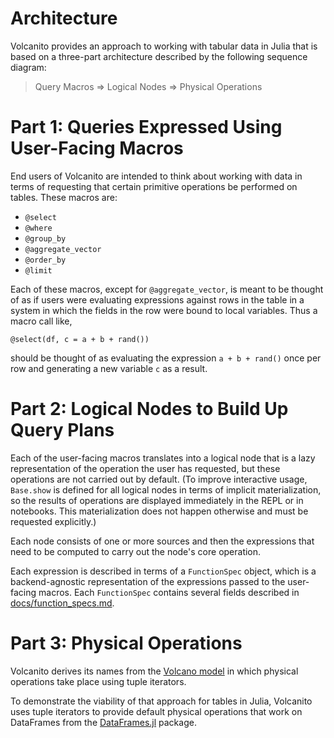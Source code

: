 # Architecture

Volcanito provides an approach to working with tabular data in Julia that is
based on a three-part architecture described by the following sequence diagram:

> Query Macros => Logical Nodes => Physical Operations

# Part 1: Queries Expressed Using User-Facing Macros

End users of Volcanito are intended to think about working with data in terms
of requesting that certain primitive operations be performed on tables. These
macros are:

* `@select`
* `@where`
* `@group_by`
* `@aggregate_vector`
* `@order_by`
* `@limit`

Each of these macros, except for `@aggregate_vector`, is meant to be thought of
as if users were evaluating expressions against rows in the table in a system in
which the fields in the row were bound to local variables. Thus a macro call
like,

```
@select(df, c = a + b + rand())
```

should be thought of as evaluating the expression `a + b + rand()` once per
row and generating a new variable `c` as a result.

# Part 2: Logical Nodes to Build Up Query Plans

Each of the user-facing macros translates into a logical node that is a lazy
representation of the operation the user has requested, but these operations
are not carried out by default. (To improve interactive usage, `Base.show` is
defined for all logical nodes in terms of implicit materialization, so the
results of operations are displayed immediately in the REPL or in notebooks.
This materialization does not happen otherwise and must be requested
explicitly.)

Each node consists of one or more sources and then the expressions that need
to be computed to carry out the node's core operation.

Each expression is described in terms of a `FunctionSpec` object, which is a
backend-agnostic representation of the expressions passed to the user-facing
macros. Each `FunctionSpec` contains several fields described in
[docs/function_specs.md](https://github.com/johnmyleswhite/Volcanito.jl/blob/master/docs/function_specs.md).

# Part 3: Physical Operations

Volcanito derives its names from the
[Volcano model](https://paperhub.s3.amazonaws.com/dace52a42c07f7f8348b08dc2b186061.pdf)
in which physical operations take place using tuple iterators.

To demonstrate the viability of that approach for tables in Julia, Volcanito
uses tuple iterators to provide default physical operations that work on
DataFrames from the [DataFrames.jl](https://github.com/JuliaData/DataFrames.jl)
package.
